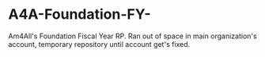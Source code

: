 # A4A-Foundation-FY-
Am4All's Foundation Fiscal Year RP. Ran out of space in main organization's account, temporary repository until account get's fixed. 
